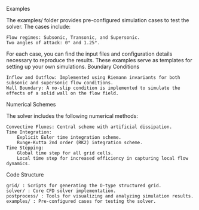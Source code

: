 Examples

The examples/ folder provides pre-configured simulation cases to test the solver. The cases include:

    Flow regimes: Subsonic, Transonic, and Supersonic.
    Two angles of attack: 0° and 1.25°.

For each case, you can find the input files and configuration details necessary to reproduce the results. These examples serve as templates for setting up your own simulations.
Boundary Conditions

    Inflow and Outflow: Implemented using Riemann invariants for both subsonic and supersonic flow conditions.
    Wall Boundary: A no-slip condition is implemented to simulate the effects of a solid wall on the flow field.

Numerical Schemes

The solver includes the following numerical methods:

    Convective Fluxes: Central scheme with artificial dissipation.
    Time Integration:
        Explicit Euler time integration scheme.
        Runge-Kutta 2nd order (RK2) integration scheme.
    Time Stepping:
        Global time step for all grid cells.
        Local time step for increased efficiency in capturing local flow dynamics.

Code Structure

    grid/ : Scripts for generating the O-type structured grid.
    solver/ : Core CFD solver implementation.
    postprocess/ : Tools for visualizing and analyzing simulation results.
    examples/ : Pre-configured cases for testing the solver.
